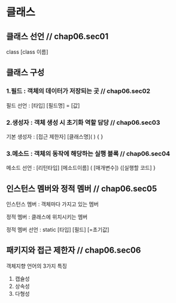 # 클래스

## 클래스 선언  // chap06.sec01

<p>class [class 이름]</p>


## 클래스 구성  

### 1.필드 : 객체의 데이터가 저장되는 곳   // chap06.sec02

<p>필드 선언 : [타입] [필드명] = [값]</p>


### 2.생성자 : 객체 생성 시 초기화 역할 담당   // chap06.sec03
<p>기본 생성자 : [접근 제한자] [클래스명]( ) { }</p>


### 3.메소드 : 객체의 동작에 해당하는 실행 블록   // chap06.sec04
<p>메소드 선언 : [리턴타입] [메소드이름] ( [매개변수]) {[실행할 코드] }</p>

## 인스턴스 멤버와 정적 멤버  // chap06.sec05
<p>인스턴스 멤버 : 객체마다 가지고 있는 멤버</p>
<p>정적 멤버 : 클래스에 위치시키는 멤버</p>
<p>정적 멤버 선언 : static [타입] [필드] [=초기값]</p>


## 패키지와 접근 제한자 // chap06.sec06
객체지향 언어의 3가지 특징
1. 캡슐성
2. 상속성
3. 다형성
